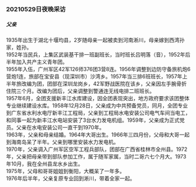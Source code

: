 ### 20210529日夜晚采访  
##### 父亲  
1935年出生于湖北十堰均县，2岁随母亲一起被卖到河南淅川，母亲嫁到西湾孙家，姓孙。  
1952年当民兵，上集区武装基干排一班副班长，当时班长吕明落（音），1952年后半年加入共产主义青年团。  
1955年入伍，广州军区42军126师376团3营8连。1956年调整到边防守备旅机炮6营炮1连，旅部在宝安县（现深圳市）沙湾乡。1957年当三排6班班长，1957年上半年旅改编为团，团部在深圳龙岗乡，42军野战医院在该乡，父亲因左手腕骨折住院三个月。改编为团后，父亲调整到警通连无线电排二班班长。  
1957年6月，全团支援新丰江水库建设，因全团表现突出，地方政府要求该团整体专业继续建设水库。1958年12月28日，父亲成为中共预备党员，同月，全团专业到广东省水利水电厅新丰江工程局，父亲到工程局水电安装公司电气车间当电工，和同事一起为新丰江水电站安装了3台水力发电机组。1959年，父亲成为正式党员。父亲在水电安装公司一直干到1970年。  
1963年，父亲和母亲结婚。1964年大哥出生。1966年三四月份，父母和大哥一起到海南岛呆了半年。父亲到哪里安装水力发电机。  
1970年，父亲调入广州军区空军工程兵部队，团部在广西省桂林市全州县。1972年，父亲把母亲带到部队参加工作，属于随军家属，当时二哥六七个月大。1973年10月，我在全州县龙水乡出生。  
1975年，父母和哥哥姐姐到衡阳，大概呆了一年多。  
1976年后半年，父亲复原专业回到淅川，带着全家一起。
